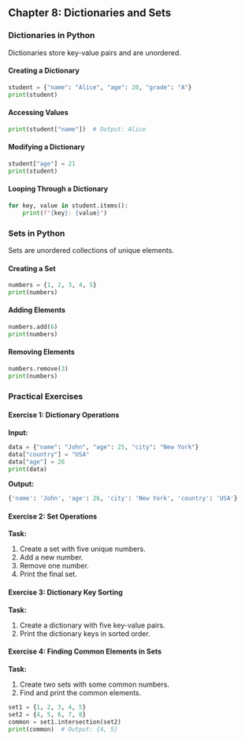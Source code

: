 
## Chapter 8: Dictionaries and Sets

### Dictionaries in Python

Dictionaries store key-value pairs and are unordered.

#### Creating a Dictionary

```python
student = {"name": "Alice", "age": 20, "grade": "A"}
print(student)
```

#### Accessing Values

```python
print(student["name"])  # Output: Alice
```

#### Modifying a Dictionary

```python
student["age"] = 21
print(student)
```

#### Looping Through a Dictionary

```python
for key, value in student.items():
    print(f"{key}: {value}")
```

### Sets in Python

Sets are unordered collections of unique elements.

#### Creating a Set

```python
numbers = {1, 2, 3, 4, 5}
print(numbers)
```

#### Adding Elements

```python
numbers.add(6)
print(numbers)
```

#### Removing Elements

```python
numbers.remove(3)
print(numbers)
```

### Practical Exercises

#### Exercise 1: Dictionary Operations
**Input:**
```python
data = {"name": "John", "age": 25, "city": "New York"}
data["country"] = "USA"
data["age"] = 26
print(data)
```
**Output:**
```python
{'name': 'John', 'age': 26, 'city': 'New York', 'country': 'USA'}
```

#### Exercise 2: Set Operations
**Task:**
1. Create a set with five unique numbers.
2. Add a new number.
3. Remove one number.
4. Print the final set.

#### Exercise 3: Dictionary Key Sorting
**Task:**
1. Create a dictionary with five key-value pairs.
2. Print the dictionary keys in sorted order.

#### Exercise 4: Finding Common Elements in Sets
**Task:**
1. Create two sets with some common numbers.
2. Find and print the common elements.

```python
set1 = {1, 2, 3, 4, 5}
set2 = {4, 5, 6, 7, 8}
common = set1.intersection(set2)
print(common)  # Output: {4, 5}
```
